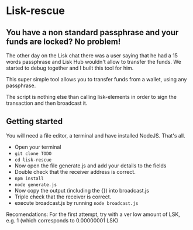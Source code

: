 # Lisk-rescue

## You have a non standard passphrase and your funds are locked? No problem!

The other day on the Lisk chat there was a user saying that he had a 15 words passphrase and Lisk Hub wouldn't allow to transfer the funds. We started to debug together and I built this tool for him.

This super simple tool allows you to transfer funds from a wallet, using any passphrase.

The script is nothing else than calling lisk-elements in order to sign the transaction and then broadcast it.

## Getting started

You will need a file editor, a terminal and have installed NodeJS. That's all.

- Open your terminal
- `git clone TODO` 
- `cd lisk-rescue`
- Now open the file generate.js and add your details to the fields
- Double check that the receiver address is correct.
- `npm install`
- `node generate.js`
- Now copy the output (including the {}) into broadcast.js
- Triple check that the receiver is correct.
- execute broadcast.js by running `node broadcast.js`

Recomendations: For the first attempt, try with a ver low amount of LSK, e.g. 1 (which corresponds to 0.00000001 LSK)
